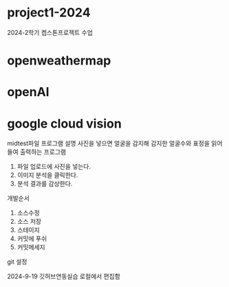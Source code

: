 # project1-2024
2024-2학기 켑스톤프로젝트 수업

# openweathermap

# openAI 
 
# google cloud vision

midtest파일 프로그램 설명
사진을 넣으면 얼굴을 감지해 감지한 얼굴수와 표정을 읽어들여 출력하는 프로그램 
1. 파일 업로드에 사진을 넣는다.
2. 이미지 분석을 클릭한다.
3. 분석 결과를 감상한다.


개발순서
1. 소스수정
2. 소스 저장
3. 스테이지
4. 커밋에 푸쉬
5. 커밋메세지


git 설정 

2024-9-19 깃허브연동실습
로컬에서 편집함

